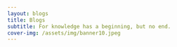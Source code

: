 ```yaml
---
layout: blogs
title: Blogs
subtitle: For knowledge has a beginning, but no end.
cover-img: /assets/img/banner10.jpeg
---
```

